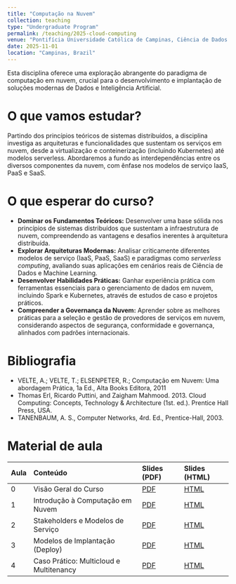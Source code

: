 ```yaml
---
title: "Computação na Nuvem"
collection: teaching
type: "Undergraduate Program"
permalink: /teaching/2025-cloud-computing
venue: "Pontifícia Universidade Católica de Campinas, Ciência de Dados e Inteligência Artificial"
date: 2025-11-01
location: "Campinas, Brazil"
---
```


Esta disciplina oferece uma exploração abrangente do paradigma de computação em nuvem, crucial para o desenvolvimento e implantação de soluções modernas de Dados e Inteligência Artificial.

# O que vamos estudar?

Partindo dos princípios teóricos de sistemas distribuídos, a disciplina investiga as arquiteturas e funcionalidades que sustentam os serviços em nuvem, desde a virtualização e conteinerização (incluindo Kubernetes) até modelos serverless. Abordaremos a fundo as interdependências entre os diversos componentes da nuvem, com ênfase nos modelos de serviço IaaS, PaaS e SaaS.

# O que esperar do curso?

*   **Dominar os Fundamentos Teóricos:** Desenvolver uma base sólida nos princípios de sistemas distribuídos que sustentam a infraestrutura de nuvem, compreendendo as vantagens e desafios inerentes à arquitetura distribuída.
*   **Explorar Arquiteturas Modernas:** Analisar criticamente diferentes modelos de serviço (IaaS, PaaS, SaaS) e paradigmas como *serverless computing*, avaliando suas aplicações em cenários reais de Ciência de Dados e Machine Learning.
*   **Desenvolver Habilidades Práticas:** Ganhar experiência prática com ferramentas essenciais para o gerenciamento de dados em nuvem, incluindo Spark e Kubernetes, através de estudos de caso e projetos práticos.
*   **Compreender a Governança da Nuvem:** Aprender sobre as melhores práticas para a seleção e gestão de provedores de serviços em nuvem, considerando aspectos de segurança, conformidade e governança, alinhados com padrões internacionais.


# Bibliografia

- VELTE, A.; VELTE, T.; ELSENPETER, R.; Computação em Nuvem: Uma abordagem Prática, 1a Ed., Alta Books Editora, 2011
- Thomas Erl, Ricardo Puttini, and Zaigham Mahmood. 2013. Cloud Computing: Concepts, Technology & Architecture (1st. ed.). Prentice Hall Press, USA.
- TANENBAUM, A. S., Computer Networks, 4rd. Ed., Prentice-Hall, 2003.

# Material de aula


| Aula | Conteúdo  | Slides (PDF)  | Slides (HTML) |
|:---------|:-------|:--------|:--------|
| 0 | Visão Geral do Curso| [PDF](https://denmartins.github.io/files/lectures/2025/cloud/00-Cloud-Organizacao.pdf) | [HTML](https://denmartins.github.io/files/lectures/2025/cloud/00-Cloud-Organizacao.html)| 
| 1 | Introdução à Computação em Nuvem| [PDF](https://denmartins.github.io/files/lectures/2025/cloud/01-Cloud-Introducao.pdf) | [HTML](https://denmartins.github.io/files/lectures/2025/cloud/01-Cloud-Introducao.html) |
| 2 | Stakeholders e Modelos de Serviço | [PDF](https://denmartins.github.io/files/lectures/2025/cloud/02-Cloud-Modelos-Servico.pdf) | [HTML](https://denmartins.github.io/files/lectures/2025/cloud/02-Cloud-Modelos-Servico.html) |
| 3 | Modelos de Implantação (Deploy) | [PDF](https://denmartins.github.io/files/lectures/2025/cloud/03-Cloud-Modelos-Implantacao.pdf) | [HTML](https://denmartins.github.io/files/lectures/2025/cloud/03-Cloud-Modelos-Implantacao.html) |
| 4 | Caso Prático: Multicloud e Multitenancy | [PDF](https://denmartins.github.io/files/lectures/2025/cloud/MultiCloud-Multitenancy-Simplificado.pdf) | [HTML](https://denmartins.github.io/files/lectures/2025/cloud/MultiCloud-Multitenancy-Simplificado.html) |